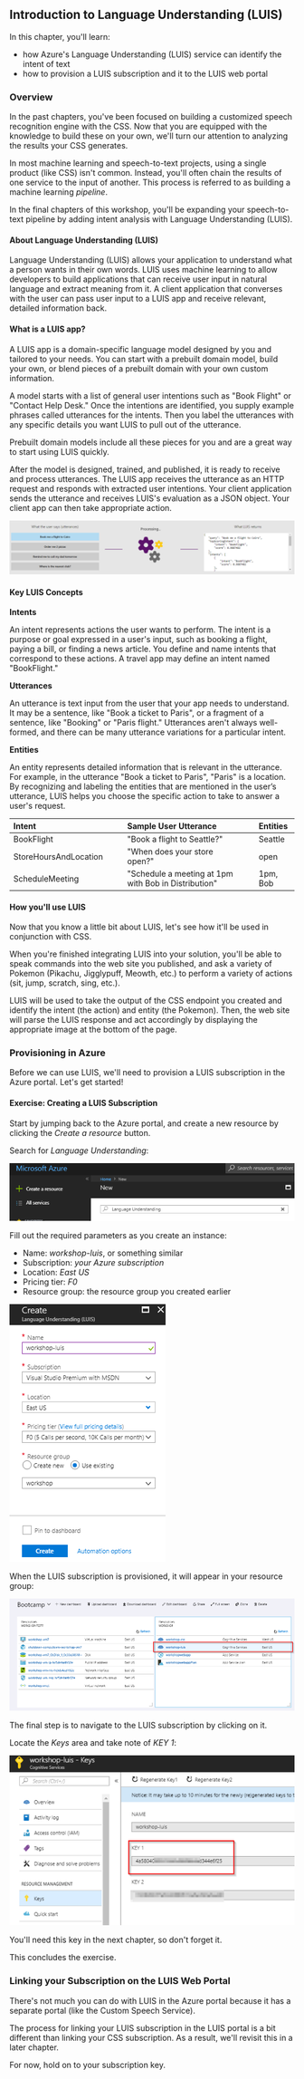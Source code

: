 ## Introduction to Language Understanding (LUIS)

In this chapter, you'll learn:
- how Azure's Language Understanding (LUIS) service can identify the intent of text
- how to provision a LUIS subscription and it to the LUIS web portal

### Overview

In the past chapters, you've been focused on building a customized speech recognition engine with the CSS. Now that you are equipped with the knowledge to build these on your own, we'll turn our attention to analyzing the results your CSS generates.

In most machine learning and speech-to-text projects, using a single product (like CSS) isn't common. Instead, you'll often chain the results of one service to the input of another. This process is referred to as building a machine learning *pipeline*. 

In the final chapters of this workshop, you'll be expanding your speech-to-text pipeline by adding intent analysis with Language Understanding (LUIS).

#### About Language Understanding (LUIS)

Language Understanding (LUIS) allows your application to understand what a person wants in their own words. LUIS uses machine learning to allow developers to build applications that can receive user input in natural language and extract meaning from it. A client application that converses with the user can pass user input to a LUIS app and receive relevant, detailed information back.

#### What is a LUIS app?

A LUIS app is a domain-specific language model designed by you and tailored to your needs. You can start with a prebuilt domain model, build your own, or blend pieces of a prebuilt domain with your own custom information.

A model starts with a list of general user intentions such as "Book Flight" or "Contact Help Desk." Once the intentions are identified, you supply example phrases called utterances for the intents. Then you label the utterances with any specific details you want LUIS to pull out of the utterance.

Prebuilt domain models include all these pieces for you and are a great way to start using LUIS quickly.

After the model is designed, trained, and published, it is ready to receive and process utterances. The LUIS app receives the utterance as an HTTP request and responds with extracted user intentions. Your client application sends the utterance and receives LUIS's evaluation as a JSON object. Your client app can then take appropriate action.

<img src="images/chapter6/luis-overview-process.png" class="img-override" />

#### Key LUIS Concepts

**Intents** 

An intent represents actions the user wants to perform. The intent is a purpose or goal expressed in a user's input, such as booking a flight, paying a bill, or finding a news article. You define and name intents that correspond to these actions. A travel app may define an intent named "BookFlight."

**Utterances**

An utterance is text input from the user that your app needs to understand. It may be a sentence, like "Book a ticket to Paris", or a fragment of a sentence, like "Booking" or "Paris flight." Utterances aren't always well-formed, and there can be many utterance variations for a particular intent.

**Entities**

An entity represents detailed information that is relevant in the utterance. For example, in the utterance "Book a ticket to Paris", "Paris" is a location. By recognizing and labeling the entities that are mentioned in the user’s utterance, LUIS helps you choose the specific action to take to answer a user's request.

| Intent | &nbsp;&nbsp;&nbsp;&nbsp; | Sample User Utterance | &nbsp;&nbsp;&nbsp;&nbsp; | Entities |
| :----- | ------ | :-------------------- | ------ | :------- | 
| BookFlight | &nbsp; | "Book a flight to Seattle?" | &nbsp; | Seattle |
| StoreHoursAndLocation | &nbsp; | "When does your store open?" | &nbsp; | open |
| ScheduleMeeting | &nbsp; | "Schedule a meeting at 1pm with Bob in Distribution" | &nbsp; | 1pm, Bob |

#### How you'll use LUIS

Now that you know a little bit about LUIS, let's see how it'll be used in conjunction with CSS. 

When you're finished integrating LUIS into your solution, you'll be able to speak commands into the web site you published, and ask a variety of Pokemon (Pikachu, Jigglypuff, Meowth, etc.) to perform a variety of actions (sit, jump, scratch, sing, etc.).

LUIS will be used to take the output of the CSS endpoint you created and identify the intent (the action) and entity (the Pokemon). Then, the web site will parse the LUIS response and act accordingly by displaying the appropriate image at the bottom of the page. 

### Provisioning in Azure

Before we can use LUIS, we'll need to provision a LUIS subscription in the Azure portal. Let's get started!

<h4 class="exercise-start">
    <b>Exercise</b>: Creating a LUIS Subscription
</h4>

Start by jumping back to the Azure portal, and create a new resource by clicking the *Create a resource* button.

Search for *Language Understanding*:

<img src="images/chapter6/luis1.png" class="img-override" />

Fill out the required parameters as you create an instance:
- Name: *workshop-luis*, or something similar
- Subscription: *your Azure subscription*
- Location: *East US*
- Pricing tier: *F0*
- Resource group: the resource group you created earlier

<img src="images/chapter6/luis2.png" class="img-override" />

When the LUIS subscription is provisioned, it will appear in your resource group:

<img src="images/chapter6/luis3.png" class="img-override" />

The final step is to navigate to the LUIS subscription by clicking on it. 

Locate the *Keys* area and take note of *KEY 1*:

<img src="images/chapter6/luis4.png" class="img-override" />

You'll need this key in the next chapter, so don't forget it.

This concludes the exercise. 

<div class="exercise-end"></div>

### Linking your Subscription on the LUIS Web Portal

There's not much you can do with LUIS in the Azure portal because it has a separate portal (like the Custom Speech Service). 

The process for linking your LUIS subscription in the LUIS portal is a bit different than linking your CSS subscription. As a result, we'll revisit this in a later chapter. 

For now, hold on to your subscription key.

